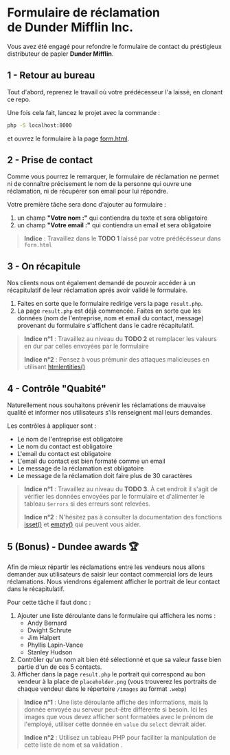 # Formulaire de réclamation de&nbsp;Dunder&nbsp;Mifflin&nbsp;Inc.

Vous avez été engagé pour refondre le formulaire de contact du préstigieux distributeur de papier **Dunder&nbsp;Mifflin**.

## 1 - Retour au bureau

Tout d'abord, reprenez le travail où votre prédécesseur l'a laissé, en clonant ce repo.

Une fois cela fait, lancez le projet avec la commande :

```bash
php -S localhost:8000
```

et ouvrez le formulaire à la page [form.html](http://localhost:8000/form.html).

## 2 - Prise de contact

Comme vous pourrez le remarquer, le formulaire de réclamation ne permet ni de connaître précisement le nom de la personne qui ouvre une réclamation, ni de récupérer son email pour lui répondre.

Votre première tâche sera donc d'ajouter au formulaire :

1. un champ **"Votre nom :"** qui contiendra du texte et sera obligatoire
2. un champ **"Votre email :"** qui contiendra un email et sera obligatoire

> **Indice** : Travaillez dans le **TODO 1** laissé par votre prédécésseur dans `form.html`

## 3 - On récapitule

Nos clients nous ont également demandé de pouvoir accéder à un récapitulatif de leur réclamation aprés avoir validé le formulaire.

1. Faites en sorte que le formulaire redirige vers la page `result.php`.
2. La page `result.php` est déjà commencée. Faites en sorte que les données (nom de l'entreprise, nom et email du contact, message) provenant du formulaire s'affichent dans le cadre récapitulatif.

> **Indice n°1** : Travaillez au niveau du **TODO 2** et remplacer les valeurs en dur par celles envoyées par le formulaire
>
> **Indice n°2** : Pensez à vous prémunir des attaques malicieuses en utilisant [htmlentities()](https://www.php.net/manual/fr/function.htmlentities.php)

## 4 - Contrôle "Quabité"

Naturellement nous souhaitons prévenir les réclamations de mauvaise qualité et informer nos utilisateurs s'ils renseignent mal leurs demandes.

Les contrôles à appliquer sont :

- Le nom de l'entreprise est obligatoire
- Le nom du contact est obligatoire
- L'email du contact est obligatoire
- L'email du contact est bien formaté comme un email
- Le message de la réclamation est obligatoire
- Le message de la réclamation doit faire plus de 30 caractères

> **Indice n°1** : Travaillez au niveau du **TODO 3**. À cet endroit il s'agit de vérifier les données envoyées par le formulaire et d'alimenter le tableau `$errors` si des erreurs sont relevées.
>
> **Indice n°2** : N'hésitez pas à consulter la documentation des fonctions [isset()](https://www.php.net/manual/fr/function.isset.php) et [empty()](https://www.php.net/manual/fr/function.empty.php) qui peuvent vous aider.

## 5 (Bonus) - Dundee awards 🏆

Afin de mieux répartir les réclamations entre les vendeurs nous allons demander aux utilisateurs de saisir leur contact commercial lors de leurs réclamations. Nous viendrons également afficher le portrait de leur contact dans le récapitulatif.

Pour cette tâche il faut donc :

1. Ajouter une liste déroulante dans le formulaire qui affichera les noms :
   - Andy Bernard
   - Dwight Schrute
   - Jim Halpert
   - Phyllis Lapin-Vance
   - Stanley Hudson
2. Contrôler qu'un nom ait bien été sélectionné et que sa valeur fasse bien partie d'un de ces 5 contacts.
3. Afficher dans la page `result.php` le portrait qui correspond au bon vendeur à la place de `placeholder.png` (vous trouverez les portraits de chaque vendeur dans le répertoire `/images` au format `.webp`)

> **Indice n°1** : Une liste déroulante affiche des informations, mais la donnée envoyée au serveur peut-être différente si besoin. Ici les images que vous devez afficher sont formatées avec le prénom de l'employé, utiliser cette donnée en `value` du `select` devrait aider.
>
> **Indice n°2** : Utilisez un tableau PHP pour faciliter la manipulation de cette liste de nom et sa validation .
